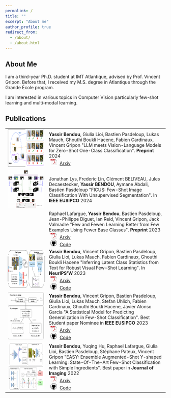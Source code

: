 ```yaml
---
permalink: /
title: ""
excerpt: "About me"
author_profile: true
redirect_from: 
  - /about/
  - /about.html
---
```

## <i class="fa fa-id-card" aria-hidden="true"></i> About Me ##
I am a third-year Ph.D. student at IMT Atlantique, advised by Prof. Vincent Gripon. Before that, I received my M.S. degree in Atlantique through the Grande École program. 

I am interested in various topics in Computer Vision particularly few-shot learning and multi-modal learning.

## <i class="fa fa-graduation-cap" aria-hidden="true"></i> Publications ##

<table style="border: none; border-collapse: collapse;" border="0">

<tr style="border-collapse: separate; border-spacing:30em;">
  <td style="border-collapse: collapse; border: none;">
    <img src="https://raw.githubusercontent.com/ybendou/ybendou.github.io/master/images/oneclassCLIP.png" width="200" height="120" />
  </td>
  <td style="border-collapse: collapse; border: none;">
    <b>Yassir Bendou</b>, Giulia Lioi, Bastien Pasdeloup, Lukas Mauch, Ghouthi Boukli Hacene, Fabien Cardinaux, Vincent Gripon "LLM meets Vision-Language Models for Zero-Shot One-Class Classification".
    <b>Preprint</b> 2024<br>
    <img src="https://raw.githubusercontent.com/ybendou/ybendou.github.io/master/images/pdf_icon.png" width="20" height="20" hspace="5">
    <span><a href="https://arxiv.org/pdf/2404.00675">Arxiv</a></span>
  </td>
</tr>

<tr style="border-collapse: separate; border-spacing:30em;">
  <td style="border-collapse: collapse; border: none;">
   <img src="https://raw.githubusercontent.com/ybendou/ybendou.github.io/master/images/ficus.png" width="200" height="120" />
  </td>
  <td style="border-collapse: collapse; border: none;">
    Jonathan Lys, Frederic Lin, Clément BELIVEAU, Jules Decaestecker, <b>Yassir BENDOU</b>, Aymane Abdali, Bastien Pasdeloup "FICUS: Few-Shot Image Classification With Unsupervised Segmentation".
    In <b>IEEE EUSIPCO</b> 2024<br>
  </td>
</tr>

<tr style="border-collapse: separate; border-spacing:30em;">
  <td style="border-collapse: collapse; border: none;">
  </td>
  <td style="border-collapse: collapse; border: none;">
    Raphael Lafargue, <b>Yassir Bendou</b>, Bastien Pasdeloup, Jean-Philippe Diguet, Ian Reid, Vincent Gripon, Jack Valmadre "Few and Fewer: Learning Better from Few Examples Using Fewer Base Classes".
    <b>Preprint</b> 2023<br>
    <img src="https://raw.githubusercontent.com/ybendou/ybendou.github.io/master/images/pdf_icon.png" width="20" height="20" hspace="5">
    <span><a href="https://arxiv.org/abs/2401.15834">Arxiv</a></span><br>
    <img src="https://raw.githubusercontent.com/ybendou/ybendou.github.io/master/images/github_icon.png" width="20" height="20" hspace="5">
    <span><a href="https://github.com/RafLaf/Few-and-Fewer">Code</a></span>
  </td>
</tr>

<tr style="border-collapse: separate; border-spacing:30em;">
  <td style="border-collapse: collapse; border: none;">
    <img src="https://raw.githubusercontent.com/ybendou/ybendou.github.io/master/images/covCLIP_figure.png" width="200" height="120" />
  </td>
  <td style="border-collapse: collapse; border: none;">
    <b>Yassir Bendou</b>, Vincent Gripon, Bastien Pasdeloup, Giulia Lioi, Lukas Mauch, Fabien Cardinaux, Ghouthi Boukli Hacene "Inferring Latent Class Statistics from Text for Robust Visual Few-Shot Learning".
    In <b>NeurIPS'W</b> 2023<br>
    <img src="https://raw.githubusercontent.com/ybendou/ybendou.github.io/master/images/pdf_icon.png" width="20" height="20" hspace="5">
    <span><a href="https://arxiv.org/abs/2311.14544">Arxiv</a></span><br>
    <img src="https://raw.githubusercontent.com/ybendou/ybendou.github.io/master/images/github_icon.png" width="20" height="20" hspace="5">
    <span><a href="https://github.com/ybendou/CovCLIP">Code</a></span>
  </td>
</tr>

<tr style="border-collapse: separate; border-spacing:30em;">
  <td style="border-collapse: collapse; border: none;">
    <img src="https://raw.githubusercontent.com/ybendou/ybendou.github.io/master/images/Eusipco_2023.png" width="200" height="150" />
  </td>
  <td style="border-collapse: collapse; border: none;">
    <b>Yassir Bendou</b>, Vincent Gripon, Bastien Pasdeloup, Giulia Lioi, Lukas Mauch, Stefan Uhlich, Fabien Cardinaux, Ghouthi Boukli Hacene, Javier Alonso Garcia "A Statistical Model for Predicting Generalization in Few-Shot Classification".
    Best Student paper Nominee in <b>IEEE EUSIPCO</b> 2023<br>
    <img src="https://raw.githubusercontent.com/ybendou/ybendou.github.io/master/images/pdf_icon.png" width="20" height="20" hspace="5">
    <span><a href="https://arxiv.org/abs/2212.06461">Arxiv</a></span><br>
    <img src="https://raw.githubusercontent.com/ybendou/ybendou.github.io/master/images/github_icon.png" width="20" height="20" hspace="5">
    <span><a href="https://github.com/ybendou/fs-generalization">Code</a></span>
  </td>
</tr>

<tr style="border-collapse: separate; border-spacing:30em;">
  <td style="border-collapse: collapse; border: none;">
    <img src="https://raw.githubusercontent.com/ybendou/ybendou.github.io/master/images/EASY.png" width="800" height="150" />
  </td>
  <td style="border-collapse: collapse; border: none;">
   <b>Yassir Bendou</b>, Yuqing Hu, Raphael Lafargue, Giulia Lioi, Bastien Pasdeloup, Stéphane Pateux, Vincent Gripon "EASY: Ensemble Augmented-Shot Y-shaped Learning: State-Of-The-Art Few-Shot Classification with Simple Ingredients".
    Best paper in <b>Journal of Imaging</b> 2022<br>
    <img src="https://raw.githubusercontent.com/ybendou/ybendou.github.io/master/images/pdf_icon.png" width="20" height="20" hspace="5">
    <span><a href="https://arxiv.org/abs/2201.09699">Arxiv</a></span><br>
    <img src="https://raw.githubusercontent.com/ybendou/ybendou.github.io/master/images/github_icon.png" width="20" height="20" hspace="5">
    <span><a href="https://github.com/ybendou/easy">Code</a></span>
  </td>
</tr>

</table>
